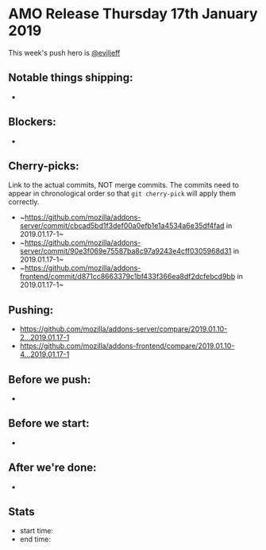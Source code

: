 # AMO Release Thursday 17th January 2019

This week's push hero is [@eviljeff](https://github.com/eviljeff)

## Notable things shipping:

*

## Blockers:

*

## Cherry-picks:

Link to the actual commits, NOT merge commits. The commits need to appear
in chronological order so that `git cherry-pick` will apply them correctly.

* ~https://github.com/mozilla/addons-server/commit/cbcad5bd1f3def00a0efb1e1a4534a6e35df4fad in 2019.01.17-1~
* ~https://github.com/mozilla/addons-server/commit/90e3f069e75587ba8c97a9243e4cff0305968d31 in 2019.01.17-1~
* ~https://github.com/mozilla/addons-frontend/commit/d871cc8663379c1bf433f366ea8df2dcfebcd9bb in 2019.01.17-1~

## Pushing:

* https://github.com/mozilla/addons-server/compare/2019.01.10-2...2019.01.17-1
* https://github.com/mozilla/addons-frontend/compare/2019.01.10-4...2019.01.17-1


## Before we push:

*

## Before we start:

*

## After we're done:

* 

## Stats

* start time:
* end time:
